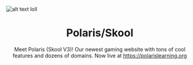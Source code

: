 ![alt text loll](https://github.com/Skoolgq/Polaris/assets/93336301/dc994d43-06f4-4947-a15f-226c840f6880)
<div align="center">
  <h1>Polaris/Skool</h1>
  <p>Meet Polaris (Skool V3)! Our newest gaming website with tons of cool features and dozens of domains. Now live at <a href="https://polarislearning.org">https://polarislearning.org</a></p>
</div>
